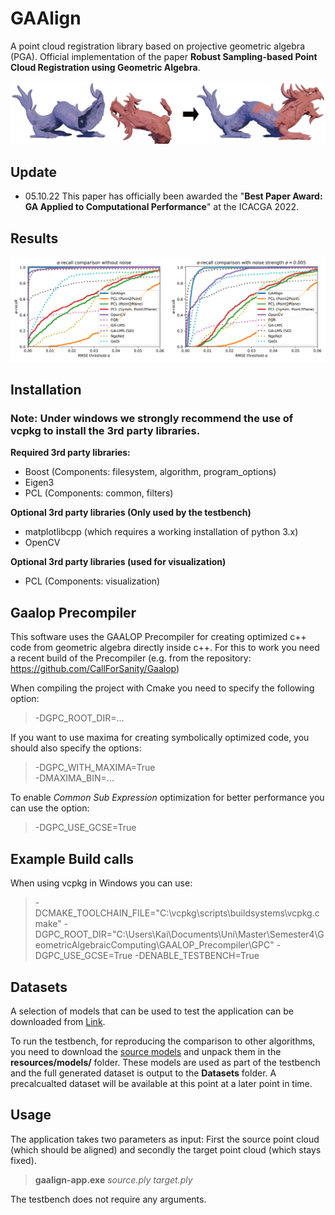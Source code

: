 # GAAlign

A point cloud registration library based on projective geometric algebra (PGA). Official implementation of the paper <b>Robust Sampling-based Point Cloud Registration using Geometric Algebra</b>.

![alt text](resources/images/header.png "Logo Title Text 1")

## Update
- 05.10.22 This paper has officially been awarded the "<b>Best Paper Award: GA Applied to Computational Performance</b>" at the ICACGA 2022. 

## Results
![alt text](resources/images/AlphaRecall.jpg "Logo Title Text 1")

## Installation
### Note: Under windows we strongly recommend the use of vcpkg to install the 3rd party libraries.

<b>Required 3rd party libraries:</b>
- Boost (Components: filesystem, algorithm, program_options)
- Eigen3
- PCL (Components: common, filters)

<b>Optional 3rd party libraries (Only used by the testbench)</b>
- matplotlibcpp (which requires a working installation of python 3.x)
- OpenCV

<b>Optional 3rd party libraries (used for visualization)</b>
- PCL (Components: visualization)



## Gaalop Precompiler
This software uses the GAALOP Precompiler for creating optimized c++ code from geometric algebra directly inside c++. For this to work you need a recent build of the Precompiler (e.g. from the repository: https://github.com/CallForSanity/Gaalop) 

When compiling the project with Cmake you need to specify the following option:
> -DGPC_ROOT_DIR=...

If you want to use maxima for creating symbolically optimized code, you should also specify the options:
> -DGPC_WITH_MAXIMA=True \
-DMAXIMA_BIN=...

To enable <i>Common Sub Expression</i> optimization for better performance you can use the option:
> -DGPC_USE_GCSE=True

## Example Build calls
When using vcpkg in Windows you can use:

> -DCMAKE_TOOLCHAIN_FILE="C:\vcpkg\scripts\buildsystems\vcpkg.cmake" -DGPC_ROOT_DIR="C:\Users\Kai\Documents\Uni\Master\Semester4\GeometricAlgebraicComputing\GAALOP_Precompiler\GPC" -DGPC_USE_GCSE=True  -DENABLE_TESTBENCH=True

## Datasets
A selection of models that can be used to test the application can be downloaded from [Link](https://drive.google.com/file/d/1inRxOQ3aFQGp7S5AH6is_WeIlZolDpMy/view?usp=sharing).

To run the testbench, for reproducing the comparison to other algorithms, you need to download the [source models](https://drive.google.com/file/d/1A9RW2cpm4HZRKvBdpBWS7lf-XtI5CQKa/view?usp=sharing) and unpack them in the <b>resources/models/</b> folder. These models are used as part of the testbench and the full generated dataset is output to the <b>Datasets</b> folder. A precalcualted dataset will be available at this point at a later point in time.

## Usage
The application takes two parameters as input: First the source point cloud (which should be aligned) and secondly the target point cloud (which stays fixed).
> <b>gaalign-app.exe</b> <i>source.ply target.ply</i>

The testbench does not require any arguments.
